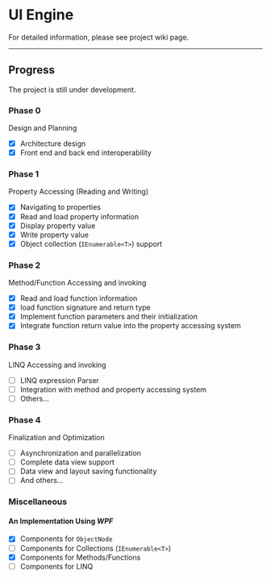 # UI Engine

For detailed information, please see project wiki page. 

---

## Progress

The project is still under development. 

### Phase 0

 Design and Planning

- [x] Architecture design
- [x] Front end and back end interoperability

### Phase 1

Property Accessing (Reading and Writing)

- [x] Navigating to properties
- [x] Read and load property information
- [X] Display property value
- [X] Write property value
- [X] Object collection (`IEnumerable<T>`) support

### Phase 2

Method/Function Accessing and invoking

- [X] Read and load function information
- [X] load function signature and return type
- [X] Implement function parameters and their initialization
- [X] Integrate function return value into the property accessing system

### Phase 3

LINQ Accessing and invoking

- [ ] LINQ expression Parser
- [ ] Integration with method and property accessing system
- [ ] Others...

### Phase 4

Finalization and Optimization

- [ ] Asynchronization and parallelization
- [ ] Complete data view support
- [ ] Data view and layout saving functionality
- [ ] And others...

### Miscellaneous

#### An Implementation Using *WPF*

- [X] Components for `ObjectNode`
- [ ] Components for Collections (`IEnumerable<T>`)
- [X] Components for Methods/Functions
- [ ] Components for LINQ